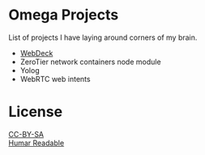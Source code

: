 # Omega Projects

List of projects I have laying around corners of my brain.

* [WebDeck](omega-projects/issues/1)
* ZeroTier network containers node module
* Yolog
* WebRTC web intents

# License

[CC-BY-SA](https://creativecommons.org/licenses/by-sa/4.0/legalcode)  
[Humar Readable](https://creativecommons.org/licenses/by-sa/4.0/)
